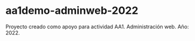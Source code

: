 # aa1demo-adminweb-2022
Proyecto creado como apoyo para actividad AA1.
Administración web.
Año: 2022.
